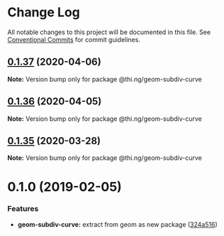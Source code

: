 # Change Log

All notable changes to this project will be documented in this file.
See [Conventional Commits](https://conventionalcommits.org) for commit guidelines.

## [0.1.37](https://github.com/thi-ng/umbrella/compare/@thi.ng/geom-subdiv-curve@0.1.36...@thi.ng/geom-subdiv-curve@0.1.37) (2020-04-06)

**Note:** Version bump only for package @thi.ng/geom-subdiv-curve





## [0.1.36](https://github.com/thi-ng/umbrella/compare/@thi.ng/geom-subdiv-curve@0.1.35...@thi.ng/geom-subdiv-curve@0.1.36) (2020-04-05)

**Note:** Version bump only for package @thi.ng/geom-subdiv-curve





## [0.1.35](https://github.com/thi-ng/umbrella/compare/@thi.ng/geom-subdiv-curve@0.1.34...@thi.ng/geom-subdiv-curve@0.1.35) (2020-03-28)

**Note:** Version bump only for package @thi.ng/geom-subdiv-curve





# 0.1.0 (2019-02-05)

### Features

* **geom-subdiv-curve:** extract from geom as new package ([324a516](https://github.com/thi-ng/umbrella/commit/324a516))
